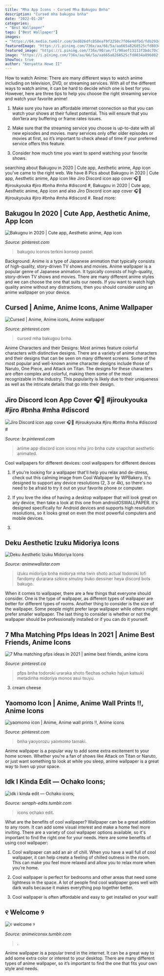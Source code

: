 ```yaml
---
title: "Mha App Icons - Cursed Mha Bakugou Bnha"
description: "Cursed mha bakugou bnha"
date: "2022-01-20"
categories:
- "Best Wallpaper"
tags: ["Best Wallpaper"]
images:
- "https://64.media.tumblr.com/3ed026dfc850eaf9f2250c7f06e4dfbd/fdb293c000dd59f9-10/s250x400/80e3475bc2af90e80b9659769d8cd5d6880c8806.png"
featuredImage: "https://i.pinimg.com/736x/aa/66/5a/aa665a8268525cfd8034a896082fc7e5.jpg"
featured_image: "https://i.pinimg.com/736x/90/ae/f1/90aef13113f3bdc70c783fc3686df6e9.jpg"
image: "https://i.pinimg.com/736x/aa/66/5a/aa665a8268525cfd8034a896082fc7e5.jpg"
ShowToc: true
author: "Kenyatta Howe II"
---
```



How to watch Anime: There are many different ways to watch anime including on television, DVD, or streaming services.
With all of the different ways to watch anime, it can be hard to decide which one is best for you. However, here are three tips to help you choose the right streaming service and watch your favorite anime!
1. Make sure you have an affordable internet connection so that you can watch your shows at their fullest potential. This will ensure that you don’tera any buffering or frame rates issues.

2. Make sure that the streaming service you choose is up-to-date with all new episodes and movies. many services only offer older episodes or movies at first, so it’s important to check ahead of time if your preferred service offers this feature.

3. Consider how much time you want to spend watching your favorite shows.

	

		
searching about Bakugou in 2020 | Cute app, Aesthetic anime, App icon you've came to the right web. We have 8 Pics about Bakugou in 2020 | Cute app, Aesthetic anime, App icon like Jiro Discord icon app cover 🎧💜 #jiroukyouka #jiro #bnha #mha #discord #, Bakugou in 2020 | Cute app, Aesthetic anime, App icon and also Jiro Discord icon app cover 🎧💜 #jiroukyouka #jiro #bnha #mha #discord #. Read more:
		
    
## Bakugou In 2020 | Cute App, Aesthetic Anime, App Icon

<img loading=lazy src="https://i.pinimg.com/736x/d5/0c/b5/d50cb59c64dd8ccd2829bf12a26d17f6.jpg" onerror="this.onerror=null;this.src='https://tse3.mm.bing.net/th?id=OIP.sUbGLdLY3EurVVpqQYDkvgHaHa&amp;pid=15.1';" alt="Bakugou in 2020 | Cute app, Aesthetic anime, App icon">

_Source: pinterest.com_

>bakugou iconos terkini konsep pastel. 

	

Background: Anime is a type of Japanese animation that typically consists of high-quality, story-driven TV shows and movies.
Anime wallpaper is a popular genre of Japanese animation. It typically consists of high-quality, story-driven TV shows and movies. There are many different anime styles and we can choose the one that suits our needs. If you want to watch high quality anime without any distractions, then you should consider using an anime wallpaper on your device.

    
## Cursed | Anime, Anime Icons, Anime Wallpaper

<img loading=lazy src="https://i.pinimg.com/736x/f0/e0/ca/f0e0cad265b93c1bc1501c6bfb6cc694.jpg" onerror="this.onerror=null;this.src='https://tse3.mm.bing.net/th?id=OIP.eQpqRX0V5QMoedtMu_oj4QHaGg&amp;pid=15.1';" alt="Cursed | Anime, Anime icons, Anime wallpaper">

_Source: pinterest.com_

>cursed mha bakugou bnha. 

	

Anime Characters and their Designs: Most animes feature colorful characters with distinctive designs.
There are a variety of anime characters and their designs that can be seen on many different screens. Some of the most popular and well-known anime character designs include those of Naruto, One Piece, and Attack on Titan. The designs for these characters are often complex and colorful, making them some of the most recognizable in the industry. This popularity is likely due to their uniqueness as well as the intricate details that go into their design.

    
## Jiro Discord Icon App Cover 🎧💜 #jiroukyouka #jiro #bnha #mha #discord #

<img loading=lazy src="https://i.pinimg.com/736x/aa/66/5a/aa665a8268525cfd8034a896082fc7e5.jpg" onerror="this.onerror=null;this.src='https://tse1.mm.bing.net/th?id=OIP.n-iKe-8REjDj4J7g8ID4cgHaHS&amp;pid=15.1';" alt="Jiro Discord icon app cover 🎧💜 #jiroukyouka #jiro #bnha #mha #discord #">

_Source: br.pinterest.com_

>anime app discord icon icons mha jiro bnha cute snapchat aesthetic animated. 

	

Cool wallpapers for different devices:
cool wallpapers for different devices 

1. If you're looking for a wallpaper that'll help you relax and de-stress, check out this calming image from Cool Wallpaper by WPBakery. It's designed to support any device resolutions (2, 3 or 4k), so there's no need to be afraid to try it out on your favorite phone or computer.

2. If you love the idea of having a desktop wallpaper that will look great on any device, then take a look at this one from androidOSWALLPAPER. It's designed specifically for Android devices and supports high resolution resolutions, so it looks great on even the most powerful computers and mobile devices.

3.

    
## Deku Aesthetic Izuku Midoriya Icons

<img loading=lazy src="https://i.pinimg.com/736x/90/ae/f1/90aef13113f3bdc70c783fc3686df6e9.jpg" onerror="this.onerror=null;this.src='https://tse4.mm.bing.net/th?id=OIP.DxziGFoePIX4o1rWuiL9EwHaHa&amp;pid=15.1';" alt="Deku Aesthetic Izuku Midoriya Icons">

_Source: animewallstar.com_

>izuku midoriya bnha midorya mha twin shoto actual todoroki lofi fandomy durarara szkice smutny buko dessiner heya discord bots bakugo. 

	

When it comes to wallpaper, there are a few things that everyone should consider. One is the type of wallpaper, as different types of wallpaper are better for different types of rooms. Another thing to consider is the size of the wallpaper. Some people might prefer large wallpaper while others might prefer smaller wallpaper. The last thing to consider is whether or not the wallpaper should be professionally installed or if you can do it yourself.

    
## 7 Mha Matching Pfps Ideas In 2021 | Anime Best Friends, Anime Icons

<img loading=lazy src="https://i.pinimg.com/474x/8b/fe/ad/8bfead902ae101095cf80824fb169358.jpg" onerror="this.onerror=null;this.src='https://tse1.mm.bing.net/th?id=OIP.keoApt71xzUWKgoYqhXdrgAAAA&amp;pid=15.1';" alt="7 Mha matching pfps ideas in 2021 | anime best friends, anime icons">

_Source: pinterest.ca_

>pfps bnha todoroki uraraka shoto flechas ochako hajun katsuki metadinha midoriya monos asui tsuyu. 

	

3. cream cheese 

    
## Yaomomo Icon | Anime, Anime Wall Prints !!, Anime Icons

<img loading=lazy src="https://i.pinimg.com/originals/e9/c4/22/e9c4226cbf82ef7a8d0e102047557cc2.jpg" onerror="this.onerror=null;this.src='https://tse1.mm.bing.net/th?id=OIP.YrDoat0_2dJp8W3qH6N-3AHaHa&amp;pid=15.1';" alt="yaomomo icon | Anime, Anime wall prints !!, Anime icons">

_Source: pinterest.com_

>bnha yaoyorozu yaomomo tamaki. 

	

Anime wallpaper is a popular way to add some extra excitement to your home screen. Whether you’re a fan of shows like Attack on Titan or Naruto, or just want something to look at while you sleep, anime wallpaper is a great way to liven up your space.

    
## Idk I Kinda Edit — Ochako Icons;

<img loading=lazy src="https://64.media.tumblr.com/3ed026dfc850eaf9f2250c7f06e4dfbd/fdb293c000dd59f9-10/s250x400/80e3475bc2af90e80b9659769d8cd5d6880c8806.png" onerror="this.onerror=null;this.src='https://tse3.mm.bing.net/th?id=OIP.3XY8oZBbUmpEOwzVReFTzgAAAA&amp;pid=15.1';" alt="idk i kinda edit — Ochako icons;">

_Source: seraph-edits.tumblr.com_

>icons ochako edit. 

	

What are the benefits of cool wallpaper?
Wallpaper can be a great addition to any room. It can add some visual interest and make a home feel more inviting. There are a variety of cool wallpaper options available, so it's important to find the right one for your needs. Here are some benefits of using cool wallpaper: 
1. Cool wallpaper can add an air of chill. When you have a wall full of cool wallpaper, it can help create a feeling of chilled outness in the room. This can make you feel more relaxed and allow you to relax more when you're home. 

2. Cool wallpaper is perfect for bedrooms and other areas that need some lightness in the space. A lot of people find cool wallpaper goes well with dark walls because it makes everything pop together better. 

3. Cool wallpaper is often affordable and easy to get installed on your wall!

    
## ୧ Welcome ୨

<img loading=lazy src="https://66.media.tumblr.com/45f713d43804b91f965ebb4857e8b1bf/ae70111fc33c962e-ca/s1280x1920/58578bd9f521c6ae744fa3fe3e799c35b60b561b.jpg" onerror="this.onerror=null;this.src='https://tse3.mm.bing.net/th?id=OIP.yQplTrXnr1jaxKNY20X4pwHaHa&amp;pid=15.1';" alt="୧ welcome ୨">

_Source: animeiconsx.tumblr.com_

>. 

	

Anime wallpaper is a popular trend in the internet. It can be a great way to add some extra color or interest to your desktop. There are many different types of anime wallpaper, so it’s important to find the one that fits your own style and needs.

